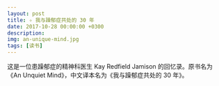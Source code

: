 ```yaml
---
layout: post
title: ✧ 我与躁郁症共处的 30 年
date: 2017-10-28 00:00:00 +0300
description: 
img: an-unique-mind.jpg
tags: [读书]
---
```




这是一位患躁郁症的精神科医生 Kay Redfield Jamison 的回忆录。原书名为《An Unquiet Mind》，中文译本名为《我与躁郁症共处的 30 年》。